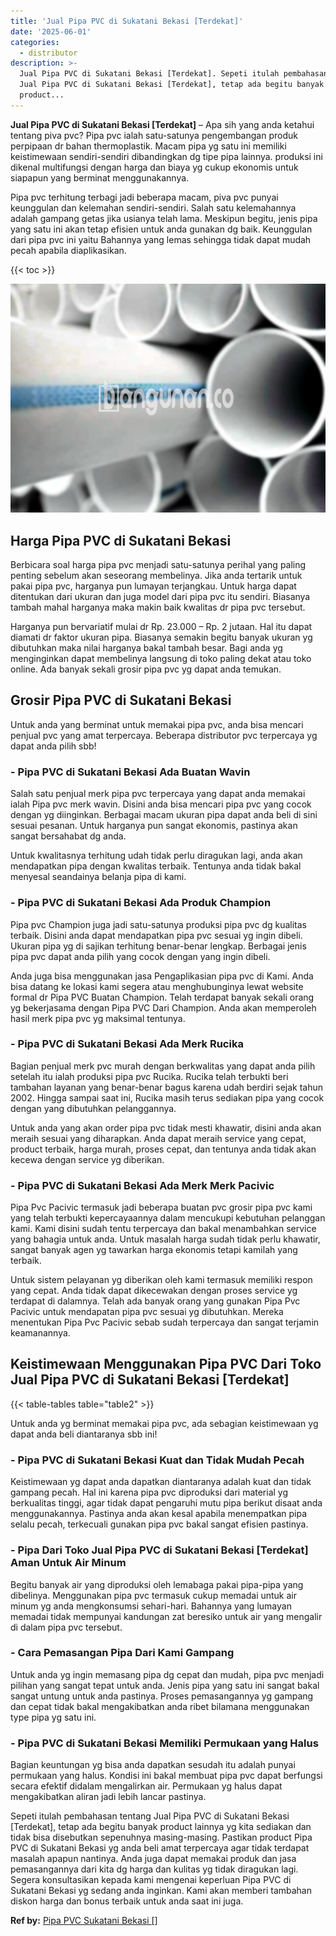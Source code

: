 ```yaml
---
title: 'Jual Pipa PVC di Sukatani Bekasi [Terdekat]'
date: '2025-06-01'
categories:
  - distributor
description: >-
  Jual Pipa PVC di Sukatani Bekasi [Terdekat]. Sepeti itulah pembahasan tentang
  Jual Pipa PVC di Sukatani Bekasi [Terdekat], tetap ada begitu banyak
  product...
---
```


**Jual Pipa PVC di Sukatani Bekasi \[Terdekat\]** – Apa sih yang anda ketahui tentang piva pvc? Pipa pvc ialah satu-satunya pengembangan produk perpipaan dr bahan thermoplastik. Macam pipa yg satu ini memiliki keistimewaan sendiri-sendiri dibandingkan dg tipe pipa lainnya. produksi ini dikenal multifungsi dengan harga dan biaya yg cukup ekonomis untuk siapapun yang berminat menggunakannya.

Pipa pvc terhitung terbagi jadi beberapa macam, piva pvc punyai keunggulan dan kelemahan sendiri-sendiri. Salah satu kelemahannya adalah gampang getas jika usianya telah lama. Meskipun begitu, jenis pipa yang satu ini akan tetap efisien untuk anda gunakan dg baik. Keunggulan dari pipa pvc ini yaitu Bahannya yang lemas sehingga tidak dapat mudah pecah apabila diaplikasikan.

{{< toc >}}

![Jual Pipa PVC di Sukatani Bekasi [Terdekat]](/images/jaul-pipa-pvc-01.png)

## Harga Pipa PVC di Sukatani Bekasi

Berbicara soal harga pipa pvc menjadi satu-satunya perihal yang paling penting sebelum akan seseorang membelinya. Jika anda tertarik untuk pakai pipa pvc, harganya pun lumayan terjangkau. Untuk harga dapat ditentukan dari ukuran dan juga model dari pipa pvc itu sendiri. Biasanya tambah mahal harganya maka makin baik kwalitas dr pipa pvc tersebut.

Harganya pun bervariatif mulai dr Rp. 23.000 – Rp. 2 jutaan. Hal itu dapat diamati dr faktor ukuran pipa. Biasanya semakin begitu banyak ukuran yg dibutuhkan maka nilai harganya bakal tambah besar. Bagi anda yg menginginkan dapat membelinya langsung di toko paling dekat atau toko online. Ada banyak sekali grosir pipa pvc yg dapat anda temukan.

## Grosir Pipa PVC di Sukatani Bekasi

Untuk anda yang berminat untuk memakai pipa pvc, anda bisa mencari penjual pvc yang amat terpercaya. Beberapa distributor pvc terpercaya yg dapat anda pilih sbb!

### \- Pipa PVC di Sukatani Bekasi Ada Buatan Wavin

Salah satu penjual merk pipa pvc terpercaya yang dapat anda memakai ialah Pipa pvc merk wavin. Disini anda bisa mencari pipa pvc yang cocok dengan yg diinginkan. Berbagai macam ukuran pipa dapat anda beli di sini sesuai pesanan. Untuk harganya pun sangat ekonomis, pastinya akan sangat bersahabat dg anda.

Untuk kwalitasnya terhitung udah tidak perlu diragukan lagi, anda akan mendapatkan pipa dengan kwalitas terbaik. Tentunya anda tidak bakal menyesal seandainya belanja pipa di kami.

### \- Pipa PVC di Sukatani Bekasi Ada Produk Champion

Pipa pvc Champion juga jadi satu-satunya produksi pipa pvc dg kualitas terbaik. Disini anda dapat mendapatkan pipa pvc sesuai yg ingin dibeli. Ukuran pipa yg di sajikan terhitung benar-benar lengkap. Berbagai jenis pipa pvc dapat anda pilih yang cocok dengan yang ingin dibeli.

Anda juga bisa menggunakan jasa Pengaplikasian pipa pvc di Kami. Anda bisa datang ke lokasi kami segera atau menghubunginya lewat website formal dr Pipa PVC Buatan Champion. Telah terdapat banyak sekali orang yg bekerjasama dengan Pipa PVC Dari Champion. Anda akan memperoleh hasil merk pipa pvc yg maksimal tentunya.

### \- Pipa PVC di Sukatani Bekasi Ada Merk Rucika

Bagian penjual merk pvc murah dengan berkwalitas yang dapat anda pilih setelah itu ialah produksi pipa pvc Rucika. Rucika telah terbukti beri tambahan layanan yang benar-benar bagus karena udah berdiri sejak tahun 2002. Hingga sampai saat ini, Rucika masih terus sediakan pipa yang cocok dengan yang dibutuhkan pelanggannya.

Untuk anda yang akan order pipa pvc tidak mesti khawatir, disini anda akan meraih sesuai yang diharapkan. Anda dapat meraih service yang cepat, product terbaik, harga murah, proses cepat, dan tentunya anda tidak akan kecewa dengan service yg diberikan.

### \- Pipa PVC di Sukatani Bekasi Ada Merk Merk Pacivic

Pipa Pvc Pacivic termasuk jadi beberapa buatan pvc grosir pipa pvc kami yang telah terbukti kepercayaannya dalam mencukupi kebutuhan pelanggan kami. Kami disini sudah tentu terpercaya dan bakal menambahkan service yang bahagia untuk anda. Untuk masalah harga sudah tidak perlu khawatir, sangat banyak agen yg tawarkan harga ekonomis tetapi kamilah yang terbaik.

Untuk sistem pelayanan yg diberikan oleh kami termasuk memiliki respon yang cepat. Anda tidak dapat dikecewakan dengan proses service yg terdapat di dalamnya. Telah ada banyak orang yang gunakan Pipa Pvc Pacivic untuk mendapatan pipa pvc sesuai yg dibutuhkan. Mereka menentukan Pipa Pvc Pacivic sebab sudah terpercaya dan sangat terjamin keamanannya.

## Keistimewaan Menggunakan Pipa PVC Dari Toko Jual Pipa PVC di Sukatani Bekasi \[Terdekat\]

{{< table-tables table="table2" >}}

Untuk anda yg berminat memakai pipa pvc, ada sebagian keistimewaan yg dapat anda beli diantaranya sbb ini!

### \- Pipa PVC di Sukatani Bekasi Kuat dan Tidak Mudah Pecah

Keistimewaan yg dapat anda dapatkan diantaranya adalah kuat dan tidak gampang pecah. Hal ini karena pipa pvc diproduksi dari material yg berkualitas tinggi, agar tidak dapat pengaruhi mutu pipa berikut disaat anda menggunakannya. Pastinya anda akan kesal apabila menempatkan pipa selalu pecah, terkecuali gunakan pipa pvc bakal sangat efisien pastinya.

### \- Pipa Dari Toko Jual Pipa PVC di Sukatani Bekasi \[Terdekat\] Aman Untuk Air Minum

Begitu banyak air yang diproduksi oleh lemabaga pakai pipa-pipa yang dibelinya. Menggunakan pipa pvc termasuk cukup memadai untuk air minum yg anda mengkonsumsi sehari-hari. Bahannya yang lumayan memadai tidak mempunyai kandungan zat beresiko untuk air yang mengalir di dalam pipa pvc tersebut.

### \- Cara Pemasangan Pipa Dari Kami Gampang

Untuk anda yg ingin memasang pipa dg cepat dan mudah, pipa pvc menjadi pilihan yang sangat tepat untuk anda. Jenis pipa yang satu ini sangat bakal sangat untung untuk anda pastinya. Proses pemasangannya yg gampang dan cepat tidak bakal mengakibatkan anda ribet bilamana menggunakan type pipa yg satu ini.

### \- Pipa PVC di Sukatani Bekasi Memiliki Permukaan yang Halus

Bagian keuntungan yg bisa anda dapatkan sesudah itu adalah punyai permukaan yang halus. Kondisi ini bakal membuat pipa pvc dapat berfungsi secara efektif didalam mengalirkan air. Permukaan yg halus dapat mengakibatkan aliran jadi lebih lancar pastinya.

Sepeti itulah pembahasan tentang Jual Pipa PVC di Sukatani Bekasi \[Terdekat\], tetap ada begitu banyak product lainnya yg kita sediakan dan tidak bisa disebutkan sepenuhnya masing-masing. Pastikan product Pipa PVC di Sukatani Bekasi yg anda beli amat terpercaya agar tidak terdapat masalah apapun nantinya. Anda juga dapat memakai produk dan jasa pemasangannya dari kita dg harga dan kulitas yg tidak diragukan lagi. Segera konsultasikan kepada kami mengenai keperluan Pipa PVC di Sukatani Bekasi yg sedang anda inginkan. Kami akan memberi tambahan diskon harga dan bonus terbaik untuk anda saat ini juga.

**Ref by:** [Pipa PVC Sukatani Bekasi []](https://id.wikipedia.org/wiki/Pipa)
